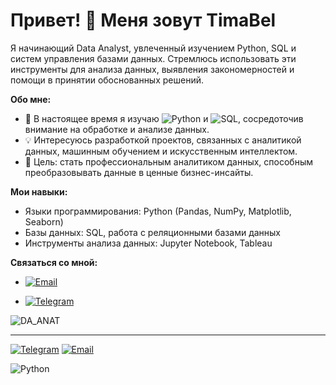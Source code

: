 # Привет! 👋 Меня зовут TimaBel
Я начинающий Data Analyst, увлеченный изучением Python, SQL и систем управления базами данных. Стремлюсь использовать эти инструменты для анализа данных, выявления закономерностей и помощи в принятии обоснованных решений.  

**Обо мне:**  
* 🌱 В настоящее время я изучаю ![Python](https://img.shields.io/badge/-Python-yellow?style=flat&logo=python&logoColor=blue)
  и ![SQL](https://img.shields.io/badge/-SQL-blue?style=flat&logo=mysql&logoColor=white), сосредоточив внимание на обработке и анализе данных.
* 💡 Интересуюсь разработкой проектов, связанных с аналитикой данных, машинным обучением и искусственным интеллектом.
* 🎯 Цель: стать профессиональным аналитиком данных, способным преобразовывать данные в ценные бизнес-инсайты.

**Мои навыки:**
* Языки программирования: Python (Pandas, NumPy, Matplotlib, Seaborn)
* Базы данных: SQL, работа с реляционными базами данных
* Инструменты анализа данных: Jupyter Notebook, Tableau

**Связаться со мной:**
* [![Email](https://img.shields.io/badge/Email-me-blue?style=flat&logo=gmail&logoColor=white "ilusionist73@gmail.com")](mailto:ilusionist73@gmail.com)

* [![Telegram](https://img.shields.io/badge/Telegram-2CA5E0?style=flat-square&logo=telegram&logoColor=white)](https://t.me/ilusionist2)



![DA_ANAT](https://github.com/TimaBel/TimaBel/assets/105546927/65a419ac-188a-4a8d-94be-46a9564a932f)
___
[![Telegram](https://img.shields.io/badge/Telegram-2CA5E0?style=flat-square&logo=telegram&logoColor=white)](https://t.me/ilusionist2)
[![Email](https://img.shields.io/badge/Email-me-blue?style=flat&logo=gmail&logoColor=white "ilusionist73@gmail.com")](mailto:ilusionist73@gmail.com)

![Python](https://img.shields.io/badge/-Python-yellow?style=flat&logo=python&logoColor=blue)

